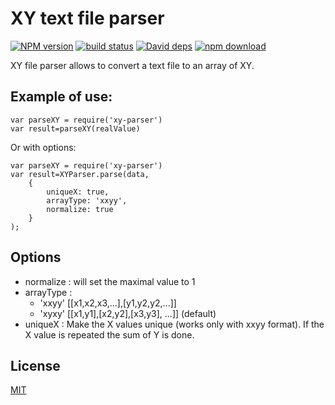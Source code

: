 # XY text file parser

  [![NPM version][npm-image]][npm-url]
  [![build status][travis-image]][travis-url]
  [![David deps][david-image]][david-url]
  [![npm download][download-image]][download-url]

XY file parser allows to convert a text file to an array of XY.




## Example of use:
```
var parseXY = require('xy-parser')
var result=parseXY(realValue)
```

Or with options:

```
var parseXY = require('xy-parser')
var result=XYParser.parse(data,
    {
        uniqueX: true,
        arrayType: 'xxyy',
        normalize: true
    }
);
```



## Options

* normalize : will set the maximal value to 1
* arrayType :
  * 'xxyy' [[x1,x2,x3,...],[y1,y2,y2,...]]
  * 'xyxy' [[x1,y1],[x2,y2],[x3,y3], ...]] (default)
* uniqueX : Make the X values unique (works only with xxyy format). If the X value is repeated the sum of Y is done.

## License

  [MIT](./LICENSE)

[npm-image]: https://img.shields.io/npm/v/cheminfo-dummy.svg?style=flat-square
[npm-url]: https://www.npmjs.com/package/cheminfo-dummy
[travis-image]: https://img.shields.io/travis/cheminfo-js/dummy/master.svg?style=flat-square
[travis-url]: https://travis-ci.org/cheminfo-js/dummy
[david-image]: https://img.shields.io/david/cheminfo-js/dummy.svg?style=flat-square
[david-url]: https://david-dm.org/cheminfo-js/dummy
[download-image]: https://img.shields.io/npm/dm/cheminfo-dummy.svg?style=flat-square
[download-url]: https://www.npmjs.com/package/cheminfo-dummy
